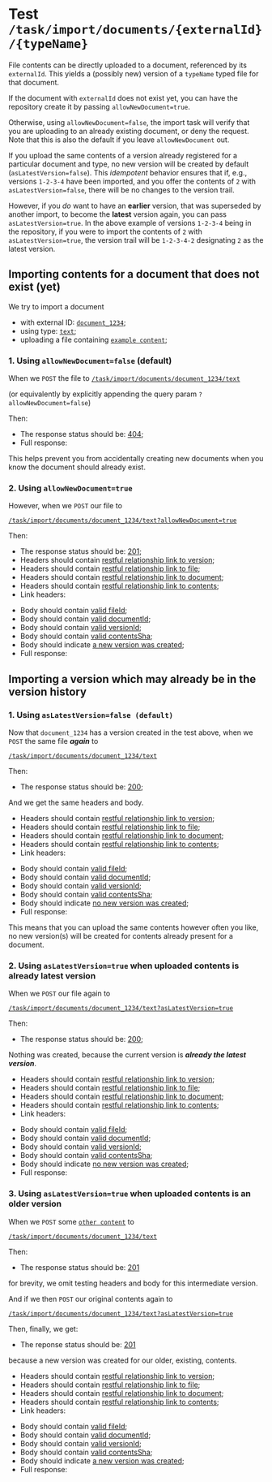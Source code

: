 # Test `/task/import/documents/{externalId}/{typeName}`

File contents can be directly uploaded to a document, referenced by its `externalId`. This yields a (possibly new)
version of a `typeName` typed file for that document.

If the document with `externalId` does not exist yet, you can have the repository create it by passing
`allowNewDocument=true`.

Otherwise, using `allowNewDocument=false`, the import task will verify that you are uploading to an already existing
document, or deny the request. Note that this is also the default if you leave `allowNewDocument` out.

If you upload the same contents of a version already registered for a particular document and type, no new version will
be created by default (`asLatestVersion=false`). This _idempotent_ behavior ensures that if, e.g., versions `1-2-3-4`
have been imported, and you offer the contents of `2` with `asLatestVersion=false`, there will be no changes to the
version trail.

However, if you _do_ want to have an **earlier** version, that was superseded by another import, to become the
**latest** version again, you can pass `asLatestVersion=true`. In the above example of versions `1-2-3-4` being in the
repository, if you were to import the contents of `2` with `asLatestVersion=true`, the version trail will be
`1-2-3-4-2` designating `2` as the latest version.

## Importing contents for a document that does not exist (yet)

We try to import a document

- with external ID: [`document_1234`](- "#externalId");
- using type: [`text`](- "#typeName");
- uploading a file containing [`example content`](- "#originalContents");

### 1. Using `allowNewDocument=false` (default)

When we `POST` the file to
[`/task/import/documents/document_1234/text`](- "#importEndpoint")

(or equivalently by explicitly appending the query param `?allowNewDocument=false`)

[ ](- "#result=retrieve(#importEndpoint, #externalId, #typeName, #originalContents)")

Then:

- The response status should be: [404](- "?=#result.status");
- Full response:

[ ](- "ext:embed=#result.body")

This helps prevent you from accidentally creating new documents when you know the document should already exist.

### 2. Using `allowNewDocument=true`

However, when we `POST` our file to

[`/task/import/documents/document_1234/text?allowNewDocument=true`](- "#importEndpoint2")

[ ](- "#result=retrieve(#importEndpoint2, #externalId, #typeName, #originalContents)")

Then:

- The response status should be: [201](- "?=#result.status");
- Headers should contain [restful relationship link to version](- "?=#result.versionLink");
- Headers should contain [restful relationship link to file](- "?=#result.fileLink");
- Headers should contain [restful relationship link to document](- "?=#result.documentLink");
- Headers should contain [restful relationship link to contents](- "?=#result.contentsLink");
- Link headers:

[ ](- "ext:embed=#result.headers")

- Body should contain [valid fileId](- "?=#result.fileId");
- Body should contain [valid documentId](- "?=#result.documentId");
- Body should contain [valid versionId](- "?=#result.versionId");
- Body should contain [valid contentsSha](- "?=#result.contentsSha");
- Body should indicate [a new version was created](- "?=#result.isNewVersion");
- Full response:

[ ](- "ext:embed=#result.body")

## Importing a version which may already be in the version history

### 1. Using `asLatestVersion=false (default)`

Now that `document_1234` has a version created in the test above, when we `POST` the same file
***again*** to

[`/task/import/documents/document_1234/text`](- "#importEndpoint3")

[ ](- "#result=retrieve(#importEndpoint3, #externalId, #typeName, #originalContents)")

Then:

- The response status should be: [200](- "?=#result.status");

And we get the same headers and body.

- Headers should contain [restful relationship link to version](- "?=#result.versionLink");
- Headers should contain [restful relationship link to file](- "?=#result.fileLink");
- Headers should contain [restful relationship link to document](- "?=#result.documentLink");
- Headers should contain [restful relationship link to contents](- "?=#result.contentsLink");
- Link headers:

[ ](- "ext:embed=#result.headers")

- Body should contain [valid fileId](- "?=#result.fileId");
- Body should contain [valid documentId](- "?=#result.documentId");
- Body should contain [valid versionId](- "?=#result.versionId");
- Body should contain [valid contentsSha](- "?=#result.contentsSha");
- Body should indicate [no new version was created](- "?=#result.isNewVersion");
- Full response:

[ ](- "ext:embed=#result.body")

This means that you can upload the same contents however often you like, no new version(s) will be created for contents
already present for a document.

### 2. Using `asLatestVersion=true` when uploaded contents is already latest version

When we `POST` our file again to

[`/task/import/documents/document_1234/text?asLatestVersion=true`](- "#importEndpoint4")

[ ](- "#result=retrieve(#importEndpoint4, #externalId, #typeName, #originalContents)")

Then:

- The response status should be: [200](- "?=#result.status");

Nothing was created, because the current version is ***already the latest version***.

- Headers should contain [restful relationship link to version](- "?=#result.versionLink");
- Headers should contain [restful relationship link to file](- "?=#result.fileLink");
- Headers should contain [restful relationship link to document](- "?=#result.documentLink");
- Headers should contain [restful relationship link to contents](- "?=#result.contentsLink");
- Link headers:

[ ](- "ext:embed=#result.headers")

- Body should contain [valid fileId](- "?=#result.fileId");
- Body should contain [valid documentId](- "?=#result.documentId");
- Body should contain [valid versionId](- "?=#result.versionId");
- Body should contain [valid contentsSha](- "?=#result.contentsSha");
- Body should indicate [no new version was created](- "?=#result.isNewVersion");
- Full response:

[ ](- "ext:embed=#result.body")

### 3. Using `asLatestVersion=true` when uploaded contents is an older version

When we `POST` some [`other content`](- "#otherContents") to

[`/task/import/documents/document_1234/text`](- "#importEndpoint5")

[ ](- "#result=retrieve(#importEndpoint5, #externalId, #typeName, #otherContents)")

Then:

- The response status should be: [201](- "?=#result.status")

for brevity, we omit testing headers and body for this intermediate version.

And if we then `POST` our original contents again to

[`/task/import/documents/document_1234/text?asLatestVersion=true`](- "#importEndpoint6")

[ ](- "#result=retrieve(#importEndpoint6, #externalId, #typeName, #originalContents)")

Then, finally, we get:

- The reponse status should be: [201](- "?=#result.status")

because a new version was created for our older, existing, contents.

- Headers should contain [restful relationship link to version](- "?=#result.versionLink");
- Headers should contain [restful relationship link to file](- "?=#result.fileLink");
- Headers should contain [restful relationship link to document](- "?=#result.documentLink");
- Headers should contain [restful relationship link to contents](- "?=#result.contentsLink");
- Link headers:

[ ](- "ext:embed=#result.headers")

- Body should contain [valid fileId](- "?=#result.fileId");
- Body should contain [valid documentId](- "?=#result.documentId");
- Body should contain [valid versionId](- "?=#result.versionId");
- Body should contain [valid contentsSha](- "?=#result.contentsSha");
- Body should indicate [a new version was created](- "?=#result.isNewVersion");
- Full response:

[ ](- "ext:embed=#result.body")
